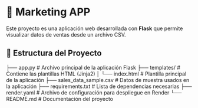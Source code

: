 # 🧾 Marketing APP

Este proyecto es una aplicación web desarrollada con **Flask** que permite visualizar datos de ventas desde un archivo CSV.

## 📁 Estructura del Proyecto
├── app.py # Archivo principal de la aplicación Flask
├── templates/ # Contiene las plantillas HTML (Jinja2)
│ └── index.html # Plantilla principal de la aplicación
├── sales_data_sample.csv # Datos de muestra usados en la aplicación
├── requirements.txt # Lista de dependencias necesarias
├── render.yaml # Archivo de configuración para despliegue en Render
└── README.md # Documentación del proyecto

